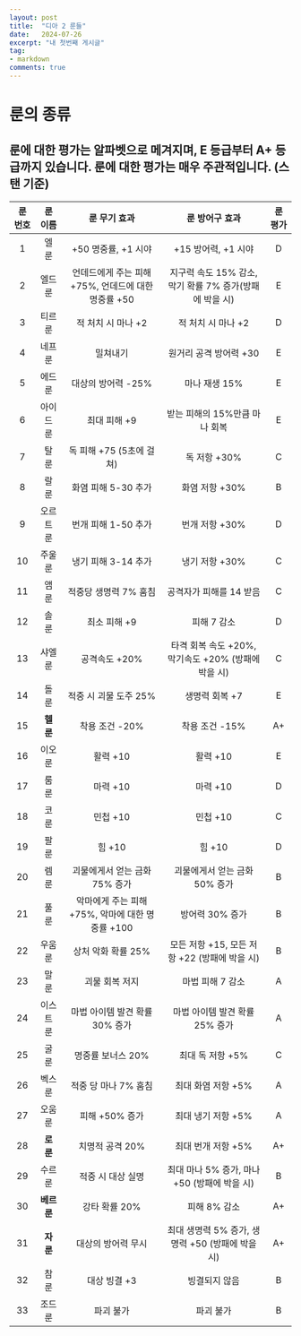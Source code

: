 ```yaml
---
layout: post
title:  "디아 2 룬들"
date:   2024-07-26
excerpt: "내 첫번째 게시글"
tag:
- markdown
comments: true
---
```

# 룬의 종류
## 룬에 대한 평가는 알파벳으로 메겨지며, E 등급부터 A+ 등급까지 있습니다. 룬에 대한 평가는 매우 **주관적**입니다. (스탠 기준)

|룬 번호|룬 이름|룬 무기 효과|룬 방어구 효과|룬 평가|
|:---:|:---:|:---:|:---:|:---:|
|1|엘 룬|+50 명중률, +1 시야|+15 방어력, +1 시야|D|
|2|엘드 룬|언데드에게 주는 피해 +75%, 언데드에 대한 명중률 +50|지구력 속도 15% 감소, 막기 확률 7% 증가(방패에 박을 시)|E|
|3|티르 룬|적 처치 시 마나 +2|적 처치 시 마나 +2|D|
|4|네프 룬|밀쳐내기|원거리 공격 방어력 +30|E|
|5|에드 룬|대상의 방어력 -25%|마나 재생 15%|E|
|6|아이드 룬|최대 피해 +9|받는 피해의 15%만큼 마나 회복|E|
|7|탈 룬|독 피해 +75 (5초에 걸쳐)|독 저항 +30%|C|
|8|랄 룬|화염 피해 5-30 추가|화염 저항 +30%|B|
|9|오르트 룬|번개 피해 1-50 추가|번개 저항 +30%|D|
|10|주울 룬|냉기 피해 3-14 추가|냉기 저항 +30%|C|
|11|앰 룬|적중당 생명력 7% 훔침|공격자가 피해를 14 받음|C|
|12|솔 룬|최소 피해 +9|피해 7 감소|D|
|13|샤엘 룬|공격속도 +20%|타격 회복 속도 +20%, 막기속도 +20% (방패에 박을 시)|C|
|14|돌 룬|적중 시 괴물 도주 25%|생명력 회복 +7|E|
|15|**헬 룬**|착용 조건 -20%|착용 조건 -15%|A+|
|16|이오 룬|활력 +10|활력 +10|E|
|17|룸 룬|마력 +10|마력 +10|D|
|18|코 룬|민첩 +10|민첩 +10|C|
|19|팔 룬|힘 +10|힘 +10|D|
|20|렘 룬|괴물에게서 얻는 금화 75% 증가|괴물에게서 얻는 금화 50% 증가|B|
|21|풀 룬|악마에게 주는 피해 +75%, 악마에 대한 명중률 +100|방어력 30% 증가|B|
|22|우움 룬|상처 악화 확률 25%|모든 저항 +15, 모든 저항 +22 (방패에 박을 시)|B|
|23|말 룬|괴물 회복 저지|마법 피해 7 감소|A|
|24|이스트 룬|마법 아이템 발견 확률 30% 증가|마법 아이템 발견 확률 25% 증가|A|
|25|굴 룬|명중률 보너스 20%|최대 독 저항 +5%|C|
|26|벡스 룬|적중 당 마나 7% 훔침|최대 화염 저항 +5%|A|
|27|오움 룬|피해 +50% 증가|최대 냉기 저항 +5%|A|
|28|**로 룬**|치명적 공격 20%|최대 번개 저항 +5%|A+|
|29|수르 룬|적중 시 대상 실명|최대 마나 5% 증가, 마나 +50 (방패에 박을 시)|B|
|30|**베르 룬**|강타 확률 20%|피해 8% 감소|A+|
|31|**자 룬**|대상의 방어력 무시|최대 생명력 5% 증가, 생명력 +50 (방패에 박을 시)|A+|
|32|참 룬|대상 빙결 +3|빙결되지 않음|B|
|33|조드 룬|파괴 불가|파괴 불가|B|

